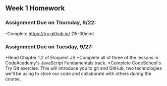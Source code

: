 ## Week 1 Homework

### Assignment Due on Thursday, 9/22:
-Complete https://try.github.io/ (15-30min)

### Assignment Due on Tuesday, 9/27:
*Read Chapter 1,2 of Eloquent JS
*Complete all of three of the lessons in CodeAcademy's JavaScript Fundamentals track.
*Complete CodeSchool's Try Git exercise. This will introduce you to git and GitHub, two technologies we'll be using to store our code and collaborate with others during the course.



